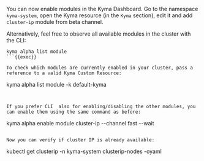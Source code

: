 You can now enable modules in the Kyma Dashboard. Go to the namespace `kyma-system`, open the Kyma resource (in the `Kyma` section), edit it and add `cluster-ip` module from beta channel. 

Alternatively, feel free to observe all available modules in the cluster with the CLI:
```
kyma alpha list module
```{{exec}}

To check which modules are currently enabled in your cluster, pass a reference to a valid Kyma Custom Resource:

```
kyma alpha list module -k default-kyma
```{{exec}}


If you prefer CLI  also for enabling/disabling the other modules, you can enable them using the same command as before:
```
kyma alpha enable module cluster-ip --channel fast --wait
```{{exec}}

Now you can verify if cluster IP is already available:
```
kubectl get clusterip -n kyma-system clusterip-nodes -oyaml
```{{exec}}

